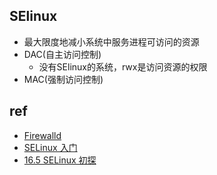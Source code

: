 
## SElinux
+ 最大限度地减小系统中服务进程可访问的资源
+ DAC(自主访问控制)
    + 没有SElinux的系统，rwx是访问资源的权限
+ MAC(强制访问控制)
## ref
+ [Firewalld](https://www.digitalocean.com/community/tutorials/how-to-set-up-a-firewall-using-firewalld-on-centos-7)
+ [SELinux 入门](https://zhuanlan.zhihu.com/p/30483108)
+ [16.5 SELinux 初探](https://wizardforcel.gitbooks.io/vbird-linux-basic-4e/content/143.html)